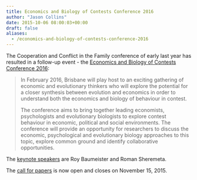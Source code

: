 ```yaml
---
title: Economics and Biology of Contests Conference 2016
author: "Jason Collins"
date: 2015-10-06 08:00:03+00:00
draft: false
aliases:
  - /economics-and-biology-of-contests-conference-2016
---
```


The Cooperation and Conflict in the Family conference of early last year has resulted in a follow-up event - the [Economics and Biology of Contests Conference 2016](http://www.contests-conference-2016.qut.edu.au/):

>In February 2016, Brisbane will play host to an exciting gathering of economic and evolutionary thinkers who will explore the potential for a closer synthesis between evolution and economics in order to understand both the economics and biology of behaviour in contest.
>
>The conference aims to bring together leading economists, psychologists and evolutionary biologists to explore contest behaviour in economic, political and social environments. The conference will provide an opportunity for researchers to discuss the economic, psychological and evolutionary biology approaches to this topic, explore common ground and identify collaborative opportunities.

The [keynote speakers](http://www.contests-conference-2016.qut.edu.au/keynote-speakers/) are Roy Baumeister and Roman Sheremeta.

The [call for papers](http://www.contests-conference-2016.qut.edu.au/papers/) is now open and closes on November 15, 2015.

